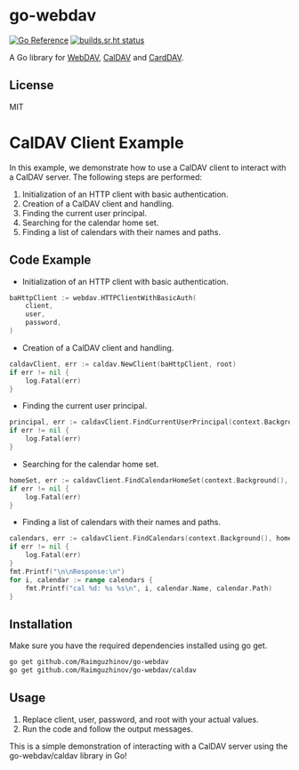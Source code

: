 # go-webdav

[![Go Reference](https://pkg.go.dev/badge/github.com/emersion/go-webdav.svg)](https://pkg.go.dev/github.com/emersion/go-webdav)
[![builds.sr.ht status](https://builds.sr.ht/~emersion/go-webdav/commits/master.svg)](https://builds.sr.ht/~emersion/go-webdav/commits/master?)

A Go library for [WebDAV], [CalDAV] and [CardDAV].

## License

MIT

[WebDAV]: https://tools.ietf.org/html/rfc4918
[CalDAV]: https://tools.ietf.org/html/rfc4791
[CardDAV]: https://tools.ietf.org/html/rfc6352

# CalDAV Client Example

In this example, we demonstrate how to use a CalDAV client to interact with a CalDAV server. The following steps are performed:

1. Initialization of an HTTP client with basic authentication.
2. Creation of a CalDAV client and handling.
3. Finding the current user principal.
4. Searching for the calendar home set.
5. Finding a list of calendars with their names and paths.

## Code Example

- Initialization of an HTTP client with basic authentication.
```go
baHttpClient := webdav.HTTPClientWithBasicAuth(
    client,
    user,
    password,
)
```
- Creation of a CalDAV client and handling.
```go
caldavClient, err := caldav.NewClient(baHttpClient, root)
if err != nil {
    log.Fatal(err)
}
```
- Finding the current user principal.
```go
principal, err := caldavClient.FindCurrentUserPrincipal(context.Background())
if err != nil {
    log.Fatal(err)
}
```
- Searching for the calendar home set.
```go
homeSet, err := caldavClient.FindCalendarHomeSet(context.Background(), principal)
if err != nil {
    log.Fatal(err)
}
```
- Finding a list of calendars with their names and paths.
```go
calendars, err := caldavClient.FindCalendars(context.Background(), homeSet)
if err != nil {
    log.Fatal(err)
}
fmt.Printf("\n\nResponse:\n")
for i, calendar := range calendars {
    fmt.Printf("cal %d: %s %s\n", i, calendar.Name, calendar.Path)
}
```
## Installation

Make sure you have the required dependencies installed using go get.

```bash
go get github.com/Raimguzhinov/go-webdav
go get github.com/Raimguzhinov/go-webdav/caldav
```

## Usage

1. Replace client, user, password, and root with your actual values.
2. Run the code and follow the output messages.

This is a simple demonstration of interacting with a CalDAV server using the go-webdav/caldav library in Go!

